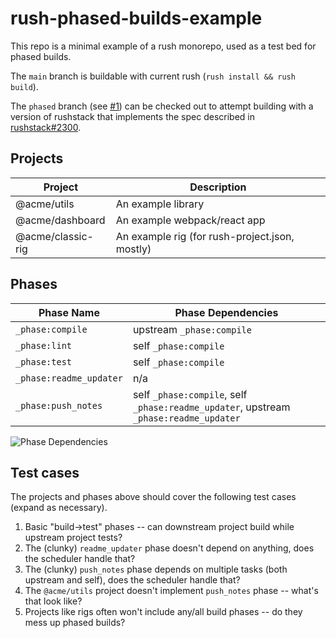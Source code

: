 # rush-phased-builds-example

This repo is a minimal example of a rush monorepo, used as a test bed for phased builds.

The `main` branch is buildable with current rush (`rush install && rush build`).

The `phased` branch (see [#1](https://github.com/elliot-nelson/rush-phased-builds-example/pull/1)) can be checked out to attempt building with a version of rushstack that implements the spec described in [rushstack#2300](https://github.com/microsoft/rushstack/issues/2300).

## Projects

Project           | Description
----------------  | -----------
@acme/utils       | An example library
@acme/dashboard   | An example webpack/react app
@acme/classic-rig | An example rig (for rush-project.json, mostly)

## Phases

Phase Name              | Phase Dependencies
----------------------- | ------------------
`_phase:compile`        | upstream `_phase:compile`
`_phase:lint`           | self `_phase:compile`
`_phase:test`           | self `_phase:compile`
`_phase:readme_updater` | n/a
`_phase:push_notes`     | self `_phase:compile`, self `_phase:readme_updater`, upstream `_phase:readme_updater`

![Phase Dependencies](http://www.plantuml.com/plantuml/proxy?cache=no&src=https://raw.githubusercontent.com/elliot-nelson/rush-phased-builds-example/main/phases.uml)

## Test cases

The projects and phases above should cover the following test cases (expand as necessary).

1. Basic "build->test" phases -- can downstream project build while upstream project tests?
2. The (clunky) `readme_updater` phase doesn't depend on anything, does the scheduler handle that?
3. The (clunky) `push_notes` phase depends on multiple tasks (both upstream and self), does the scheduler handle that?
4. The `@acme/utils` project doesn't implement `push_notes` phase -- what's that look like?
5. Projects like rigs often won't include any/all build phases -- do they mess up phased builds?
